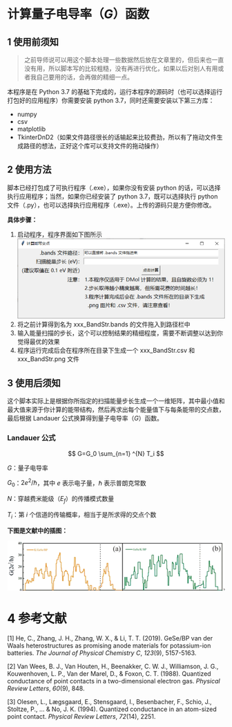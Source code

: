 # 计算量子电导率（*G*）函数

## 1 使用前须知

> 之前导师说可以用这个脚本处理一些数据然后放在文章里的，但后来也一直没有用，所以脚本写的比较粗糙，没有再进行优化，如果以后对别人有用或者我自己要用的话，会再做的精细一点。

本程序是在 Python 3.7 的基础下完成的，运行本程序的源码时（也可以选择运行打包好的应用程序）你需要安装 python 3.7，同时还需要安装以下第三方库：

* numpy
* csv
* matplotlib
* TkinterDnD2（如果文件路径很长的话输起来比较费劲，所以有了拖动文件生成路径的想法，正好这个库可以支持文件的拖动操作）



## 2 使用方法

脚本已经打包成了可执行程序（.exe），如果你没有安装 python 的话，可以选择执行应用程序；当然，如果你已经安装了 python 3.7，既可以选择执行 python 文件（.py），也可以选择执行应用程序（.exe）。上传的源码只是方便你修改。

**具体步骤：**

1. 启动程序，程序界面如下图所示![program screeshot](screenshots/1.png)
2. 将之前计算得到名为 xxx_BandStr.bands 的文件拖入到路径栏中
3. 输入能量扫描的步长，这个可以控制结果的精细程度，需要不断调整以达到你觉得最优的效果
4. 程序运行完成后会在程序所在目录下生成一个 xxx_BandStr.csv 和 xxx_BandStr.png 文件



## 3 使用后须知

这个脚本实际上是根据你所指定的扫描能量步长生成一个一维矩阵，其中最小值和最大值来源于你计算的能带结构，然后再求出每个能量值下与每条能带的交点数，最后根据 Landauer 公式换算得到量子电导率（$G$）函数。

### Landauer 公式

$$
G=G_0 \sum_{n=1} ^{N} T_i
$$

$G$：量子电导率

$G_0$：$2e^{2}/\hbar$，其中 $e$ 表示电子量，$\hbar$ 表示普朗克常数

$N$：穿越费米能级（$E_f$）的传播模式数量

$T_i$：第 $i$ 个信道的传输概率，相当于是所求得的交点个数

**下图是文献中的插图：**

![figure](screenshots/2.png)



# 4 参考文献

[1] He, C., Zhang, J. H., Zhang, W. X., & Li, T. T. (2019). GeSe/BP van der Waals heterostructures as promising anode materials for potassium-ion batteries. *The Journal of Physical Chemistry C*, *123*(9), 5157-5163. 

[2] Van Wees, B. J., Van Houten, H., Beenakker, C. W. J., Williamson, J. G., Kouwenhoven, L. P., Van der Marel, D., & Foxon, C. T. (1988). Quantized conductance of point contacts in a two-dimensional electron gas. *Physical Review Letters*, *60*(9), 848. 

[3] Olesen, L., Lægsgaard, E., Stensgaard, I., Besenbacher, F., Schio, J., Stoltze, P., ... & No, J. K. (1994). Quantized conductance in an atom-sized point contact. *Physical Review Letters*, *72*(14), 2251. 